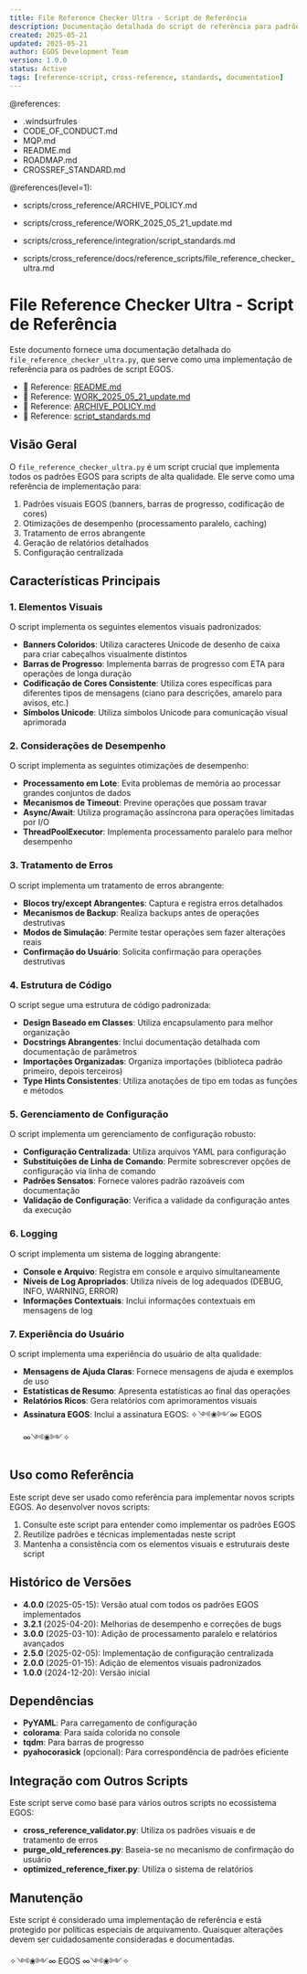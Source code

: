 ```yaml
---
title: File Reference Checker Ultra - Script de Referência
description: Documentação detalhada do script de referência para padrões EGOS
created: 2025-05-21
updated: 2025-05-21
author: EGOS Development Team
version: 1.0.0
status: Active
tags: [reference-script, cross-reference, standards, documentation]
---
```


@references:
- .windsurfrules
- CODE_OF_CONDUCT.md
- MQP.md
- README.md
- ROADMAP.md
- CROSSREF_STANDARD.md

@references(level=1):
  - scripts/cross_reference/ARCHIVE_POLICY.md
  - scripts/cross_reference/WORK_2025_05_21_update.md
  - scripts/cross_reference/integration/script_standards.md





  - scripts/cross_reference/docs/reference_scripts/file_reference_checker_ultra.md

# File Reference Checker Ultra - Script de Referência

Este documento fornece uma documentação detalhada do `file_reference_checker_ultra.py`, que serve como uma implementação de referência para os padrões de script EGOS.

<!-- crossref_block:start -->
- 🔗 Reference: [README.md](../../README.md)
- 🔗 Reference: [WORK_2025_05_21_update.md](../../WORK_2025_05_21_update.md)
- 🔗 Reference: [ARCHIVE_POLICY.md](../../ARCHIVE_POLICY.md)
- 🔗 Reference: [script_standards.md](../../integration/script_standards.md)
<!-- crossref_block:end -->

## Visão Geral

O `file_reference_checker_ultra.py` é um script crucial que implementa todos os padrões EGOS para scripts de alta qualidade. Ele serve como uma referência de implementação para:

1. Padrões visuais EGOS (banners, barras de progresso, codificação de cores)
2. Otimizações de desempenho (processamento paralelo, caching)
3. Tratamento de erros abrangente
4. Geração de relatórios detalhados
5. Configuração centralizada

## Características Principais

### 1. Elementos Visuais

O script implementa os seguintes elementos visuais padronizados:

- **Banners Coloridos**: Utiliza caracteres Unicode de desenho de caixa para criar cabeçalhos visualmente distintos
- **Barras de Progresso**: Implementa barras de progresso com ETA para operações de longa duração
- **Codificação de Cores Consistente**: Utiliza cores específicas para diferentes tipos de mensagens (ciano para descrições, amarelo para avisos, etc.)
- **Símbolos Unicode**: Utiliza símbolos Unicode para comunicação visual aprimorada

### 2. Considerações de Desempenho

O script implementa as seguintes otimizações de desempenho:

- **Processamento em Lote**: Evita problemas de memória ao processar grandes conjuntos de dados
- **Mecanismos de Timeout**: Previne operações que possam travar
- **Async/Await**: Utiliza programação assíncrona para operações limitadas por I/O
- **ThreadPoolExecutor**: Implementa processamento paralelo para melhor desempenho

### 3. Tratamento de Erros

O script implementa um tratamento de erros abrangente:

- **Blocos try/except Abrangentes**: Captura e registra erros detalhados
- **Mecanismos de Backup**: Realiza backups antes de operações destrutivas
- **Modos de Simulação**: Permite testar operações sem fazer alterações reais
- **Confirmação do Usuário**: Solicita confirmação para operações destrutivas

### 4. Estrutura de Código

O script segue uma estrutura de código padronizada:

- **Design Baseado em Classes**: Utiliza encapsulamento para melhor organização
- **Docstrings Abrangentes**: Inclui documentação detalhada com documentação de parâmetros
- **Importações Organizadas**: Organiza importações (biblioteca padrão primeiro, depois terceiros)
- **Type Hints Consistentes**: Utiliza anotações de tipo em todas as funções e métodos

### 5. Gerenciamento de Configuração

O script implementa um gerenciamento de configuração robusto:

- **Configuração Centralizada**: Utiliza arquivos YAML para configuração
- **Substituições de Linha de Comando**: Permite sobrescrever opções de configuração via linha de comando
- **Padrões Sensatos**: Fornece valores padrão razoáveis com documentação
- **Validação de Configuração**: Verifica a validade da configuração antes da execução

### 6. Logging

O script implementa um sistema de logging abrangente:

- **Console e Arquivo**: Registra em console e arquivo simultaneamente
- **Níveis de Log Apropriados**: Utiliza níveis de log adequados (DEBUG, INFO, WARNING, ERROR)
- **Informações Contextuais**: Inclui informações contextuais em mensagens de log

### 7. Experiência do Usuário

O script implementa uma experiência do usuário de alta qualidade:

- **Mensagens de Ajuda Claras**: Fornece mensagens de ajuda e exemplos de uso
- **Estatísticas de Resumo**: Apresenta estatísticas ao final das operações
- **Relatórios Ricos**: Gera relatórios com aprimoramentos visuais
- **Assinatura EGOS**: Inclui a assinatura EGOS: ✧༺❀༻∞ EGOS ∞༺❀༻✧

## Uso como Referência

Este script deve ser usado como referência para implementar novos scripts EGOS. Ao desenvolver novos scripts:

1. Consulte este script para entender como implementar os padrões EGOS
2. Reutilize padrões e técnicas implementadas neste script
3. Mantenha a consistência com os elementos visuais e estruturais deste script

## Histórico de Versões

- **4.0.0** (2025-05-15): Versão atual com todos os padrões EGOS implementados
- **3.2.1** (2025-04-20): Melhorias de desempenho e correções de bugs
- **3.0.0** (2025-03-10): Adição de processamento paralelo e relatórios avançados
- **2.5.0** (2025-02-05): Implementação de configuração centralizada
- **2.0.0** (2025-01-15): Adição de elementos visuais padronizados
- **1.0.0** (2024-12-20): Versão inicial

## Dependências

- **PyYAML**: Para carregamento de configuração
- **colorama**: Para saída colorida no console
- **tqdm**: Para barras de progresso
- **pyahocorasick** (opcional): Para correspondência de padrões eficiente

## Integração com Outros Scripts

Este script serve como base para vários outros scripts no ecossistema EGOS:

- **cross_reference_validator.py**: Utiliza os padrões visuais e de tratamento de erros
- **purge_old_references.py**: Baseia-se no mecanismo de confirmação do usuário
- **optimized_reference_fixer.py**: Utiliza o sistema de relatórios

## Manutenção

Este script é considerado uma implementação de referência e está protegido por políticas especiais de arquivamento. Quaisquer alterações devem ser cuidadosamente consideradas e documentadas.

✧༺❀༻∞ EGOS ∞༺❀༻✧